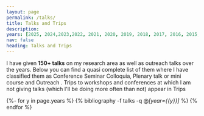 ```yaml
---
layout: page
permalink: /talks/
title: Talks and Trips
description:  
years: [2025, 2024,2023,2022, 2021, 2020, 2019, 2018, 2017, 2016, 2015, 2014, 2013]
nav: false
heading: Talks and Trips
---
```



<div class="publications">


I have given <b>150+ talks</b> on my research area as well as outreach talks over the years. Below you can find a quasi complete list of them where I have classified them as
<span class="badge badge-danger">Conference</span> <span class="badge badge-primary">Seminar</span> <span class="badge badge-warning">Colloquia, Plenary talk or mini course </span>  and <span class="badge badge-light">Outreach</span> . Trips to workshops and conferences at which I am not giving talks (which I'll be doing more often than not) appear in  <span class="badge badge-success">Trips</span> 


{%- for y in page.years %}
   {% bibliography -f talks -q @*[year={{y}}]* %}
{% endfor %}

</div>

